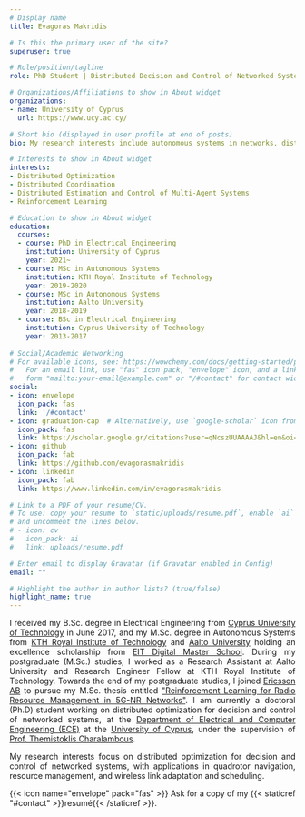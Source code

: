 ```yaml
---
# Display name
title: Evagoras Makridis

# Is this the primary user of the site?
superuser: true

# Role/position/tagline
role: PhD Student | Distributed Decision and Control of Networked Systems

# Organizations/Affiliations to show in About widget
organizations:
- name: University of Cyprus
  url: https://www.ucy.ac.cy/

# Short bio (displayed in user profile at end of posts)
bio: My research interests include autonomous systems in networks, distributed optimization, and data-driven sequential decision-making (Reinforcement Learning), with applications in quadrotor navigation, and resource management.

# Interests to show in About widget
interests:
- Distributed Optimization
- Distributed Coordination
- Distributed Estimation and Control of Multi-Agent Systems
- Reinforcement Learning

# Education to show in About widget
education:
  courses:
  - course: PhD in Electrical Engineering
    institution: University of Cyprus
    year: 2021~
  - course: MSc in Autonomous Systems
    institution: KTH Royal Institute of Technology
    year: 2019-2020
  - course: MSc in Autonomous Systems
    institution: Aalto University
    year: 2018-2019
  - course: BSc in Electrical Engineering
    institution: Cyprus University of Technology
    year: 2013-2017
    
# Social/Academic Networking
# For available icons, see: https://wowchemy.com/docs/getting-started/page-builder/#icons
#   For an email link, use "fas" icon pack, "envelope" icon, and a link in the
#   form "mailto:your-email@example.com" or "/#contact" for contact widget.
social:
- icon: envelope
  icon_pack: fas
  link: '/#contact'
- icon: graduation-cap  # Alternatively, use `google-scholar` icon from `ai` icon pack
  icon_pack: fas
  link: https://scholar.google.gr/citations?user=qNcszUUAAAAJ&hl=en&oi=ao
- icon: github
  icon_pack: fab
  link: https://github.com/evagorasmakridis
- icon: linkedin
  icon_pack: fab
  link: https://www.linkedin.com/in/evagorasmakridis

# Link to a PDF of your resume/CV.
# To use: copy your resume to `static/uploads/resume.pdf`, enable `ai` icons in `params.toml`, 
# and uncomment the lines below.
# - icon: cv
#   icon_pack: ai
#   link: uploads/resume.pdf

# Enter email to display Gravatar (if Gravatar enabled in Config)
email: ""

# Highlight the author in author lists? (true/false)
highlight_name: true
---
```

<div align="justify" 
     
I received my B.Sc. degree in Electrical Engineering from [Cyprus University of Technology](https://www.cut.ac.cy/?languageId=1) in June 2017, and my M.Sc. degree in Autonomous Systems from [KTH Royal Institute of Technology](https://www.kth.se/) and [Aalto University](https://www.aaltoa.fi/fi) holding an excellence scholarship from [EIT Digital Master School](https://masterschool.eitdigital.eu/). During my postgraduate (M.Sc.) studies, I worked as a Research Assistant at Aalto University and Research Engineer Fellow at KTH Royal Institute of Technology. Towards the end of my postgraduate studies, I joined [Ericsson AB](https://www.ericsson.com/en) to pursue my M.Sc. thesis entitled ["Reinforcement Learning for Radio Resource Management in 5G-NR Networks"](https://www.diva-portal.org/smash/record.jsf?pid=diva2:1527910). I am currently a doctoral (Ph.D) student working on distributed optimization for decision and control of networked systems, at the [Department of Electrical and Computer Engineering (ECE)](https://www.ucy.ac.cy/ece/?lang=en) at the [University of Cyprus](https://ucy.ac.cy/en/), under the supervision of [Prof. Themistoklis Charalambous](https://themistoklis.org/).

My research interests focus on distributed optimization for decision and control of networked systems, with applications in quadrotor navigation, resource management, and wireless link adaptation and scheduling.

{{< icon name="envelope" pack="fas" >}} Ask for a copy of my {{< staticref "#contact" >}}resumé{{< /staticref >}}.
